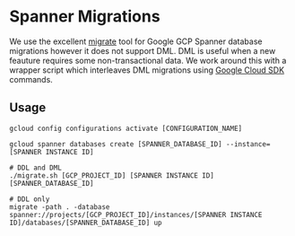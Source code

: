 # Spanner Migrations

We use the excellent [migrate](https://github.com/golang-migrate/migrate) tool for Google GCP Spanner database migrations however it does not support DML.
DML is useful when a new feauture requires some non-transactional data.
We work around this with a wrapper script which interleaves DML migrations using [Google Cloud SDK](https://cloud.google.com/sdk/install) commands.

## Usage

```shell
gcloud config configurations activate [CONFIGURATION_NAME]

gcloud spanner databases create [SPANNER_DATABASE_ID] --instance=[SPANNER INSTANCE ID]

# DDL and DML
./migrate.sh [GCP_PROJECT_ID] [SPANNER INSTANCE ID] [SPANNER_DATABASE_ID]

# DDL only
migrate -path . -database spanner://projects/[GCP_PROJECT_ID]/instances/[SPANNER INSTANCE ID]/databases/[SPANNER_DATABASE_ID] up
```
